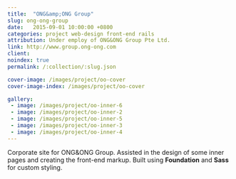 ```yaml
---
title:  "ONG&amp;ONG Group"
slug: ong-ong-group
date:   2015-09-01 10:00:00 +0800
categories: project web-design front-end rails
attribution: Under employ of ONG&ONG Group Pte Ltd.
link: http://www.group.ong-ong.com
client: 
noindex: true
permalink: /:collection/:slug.json

cover-image: /images/project/oo-cover
cover-image-index: /images/project/oo-cover

gallery:
 - image: /images/project/oo-inner-6
 - image: /images/project/oo-inner-2
 - image: /images/project/oo-inner-5
 - image: /images/project/oo-inner-3
 - image: /images/project/oo-inner-4
---
```


Corporate site for ONG&ONG Group. Assisted in the design of some inner pages and creating the front-end markup. Built using **Foundation** and **Sass** for custom styling.
